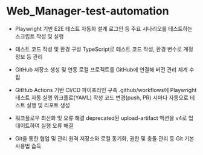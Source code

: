 # Web_Manager-test-automation

* Playwright 기반 E2E 테스트 자동화 설계
로그인 등 주요 시나리오를 테스트하는 스크립트 작성 및 실행

* 테스트 코드 작성 및 환경 구성
TypeScript로 테스트 코드 작성, 환경 변수로 계정 정보 등 관리

* GitHub 저장소 생성 및 연동
로컬 프로젝트를 GitHub에 연결해 버전 관리 체계 수립

* GitHub Actions 기반 CI/CD 파이프라인 구축
.github/workflows에 Playwright 테스트 자동 실행 워크플로(YAML) 작성
코드 변경(push, PR) 시마다 자동으로 테스트 실행 및 리포트 생성

* 워크플로우 최신화 및 오류 해결
deprecated된 upload-artifact 액션을 v4로 업데이트하여 실행 오류 해결

* Git을 통한 협업 및 관리
원격 저장소와 로컬 동기화, 권한 및 충돌 관리 등 Git 기본 사용법 습득
